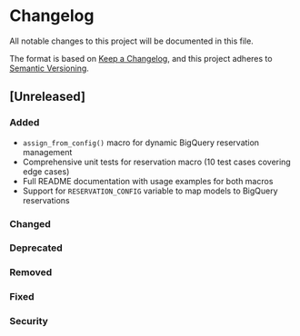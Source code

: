 # Changelog

All notable changes to this project will be documented in this file.

The format is based on [Keep a Changelog](https://keepachangelog.com/en/1.0.0/),
and this project adheres to [Semantic Versioning](https://semver.org/spec/v2.0.0.html).

## [Unreleased]

### Added

- `assign_from_config()` macro for dynamic BigQuery reservation management
- Comprehensive unit tests for reservation macro (10 test cases covering edge cases)
- Full README documentation with usage examples for both macros
- Support for `RESERVATION_CONFIG` variable to map models to BigQuery reservations

### Changed

### Deprecated

### Removed

### Fixed

### Security
